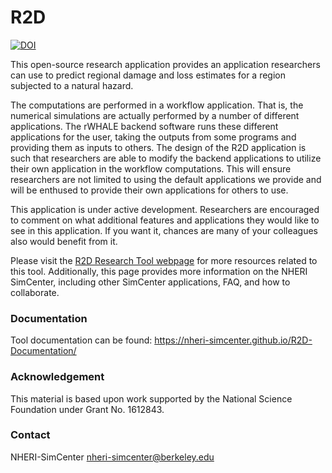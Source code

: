 # R2D

[![DOI](https://zenodo.org/badge/329111097.svg)](https://zenodo.org/badge/latestdoi/329111097)

This open-source research application provides an application
researchers can use to predict regional damage and loss estimates
for a region subjected to a natural hazard.

The computations are performed in a workflow application. That is, the
numerical simulations are actually performed by a number of different
applications. The rWHALE backend software runs these different
applications for the user, taking the outputs from some programs and
providing them as inputs to others. The design of the R2D
application is such that researchers are able to modify the backend
applications to utilize their own application in the workflow
computations. This will ensure researchers are not limited to using
the default applications we provide and will be enthused to provide
their own applications for others to use.

This application is under active development. Researchers are encouraged to comment on what additional
features and applications they would like to see in this
application. If you want it, chances are many of your colleagues also
would benefit from it.

Please visit the [R2D Research Tool webpage](http://simcenter-messageboard.designsafe-ci.org/smf/index.php?board=8.0)
for more resources related to this tool. Additionally, this page
provides more information on the NHERI SimCenter, including other SimCenter
applications, FAQ, and how to collaborate.

### Documentation

Tool documentation can be found: https://nheri-simcenter.github.io/R2D-Documentation/


### Acknowledgement

This material is based upon work supported by the National Science Foundation under Grant No. 1612843.

### Contact

NHERI-SimCenter nheri-simcenter@berkeley.edu

